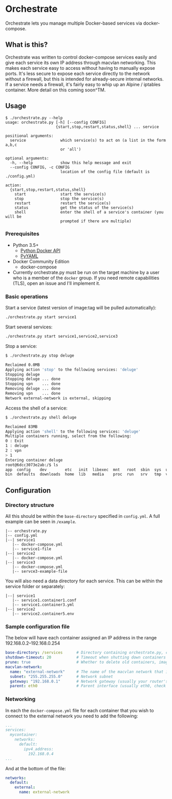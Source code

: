 # Orchestrate
Orchestrate lets you manage multiple Docker-based services via docker-compose.

## What is this?
Orchestrate was written to control docker-compose services easily and give each service its own IP address through macvlan networking. This makes each service easy to access without having to manually expose ports. It's less secure to expose each service directly to the network without a firewall, but this is intended for already-secure internal networks. If a service needs a firewall, it's fairly easy to whip up an Alpine / iptables container. More detail on this coming soon^TM.

## Usage
```
$ ./orchestrate.py --help
usage: orchestrate.py [-h] [--config CONFIG]
                      {start,stop,restart,status,shell} ... service

positional arguments:
  service               which service(s) to act on (a list in the form a,b,c
                        or 'all')

optional arguments:
  -h, --help            show this help message and exit
  --config CONFIG, -c CONFIG
                        location of the config file (default is ./config.yml)

action:
  {start,stop,restart,status,shell}
    start               start the service(s)
    stop                stop the service(s)
    restart             restart the service(s)
    status              get the status of the service(s)
    shell               enter the shell of a service's container (you will be
                        prompted if there are multiple)
```

### Prerequisites
- Python 3.5+
    - [Python Docker API](https://pypi.python.org/pypi/docker/)
    - [PyYAML](https://github.com/yaml/pyyaml)
- Docker Community Edition
    - docker-compose
- Currently orchestrate.py must be run on the target machine by a user who is a member of the `docker` group. If you need remote capabilities (TLS), open an issue and I'll implement it.

### Basic operations
Start a service (latest version of image:tag will be pulled automatically):
```sh
./orchestrate.py start service1
```

Start several services:
```sh
./orchestrate.py start service1,service2,service3
```

Stop a service:
```sh
$ ./orchestrate.py stop deluge

Reclaimed 0.0MB
Applying action 'stop' to the following services: 'deluge'
Stopping deluge
Stopping deluge ... done
Stopping vpn    ... done
Removing deluge ... done
Removing vpn    ... done
Network external-network is external, skipping
```

Access the shell of a service:
```sh
$ ./orchestrate.py shell deluge

Reclaimed 83MB
Applying action 'shell' to the following services: 'deluge'
Multiple containers running, select from the following:
0 : Exit
1 : deluge
2 : vpn
> 1
Entering container deluge
root@6dcc3073e2ab:/$ ls
app  config    dev        etc   init  libexec  mnt   root  sbin  sys  usr
bin  defaults  downloads  home  lib   media    proc  run   srv   tmp  var
```

## Configuration
### Directory structure
All this should be within the `base-directory` specified in `config.yml`. A full example can be seen in `/example`.

```
|-- orchestrate.py
|-- config.yml
|--| service1
   |-- docker-compose.yml
   |-- service1-file
|--| service2
   |-- docker-compose.yml
|--| service3
   |-- docker-compose.yml
   |-- servce3-example-file
```

You will also need a data directory for each service. This can be within the service folder or separately:

```
|--| service1
   |-- service1.container1.conf
   |-- service1.container3.yml
|--| service2
   |-- service2.container5.env
```

### Sample configuration file
The below will have each container assigned an IP address in the range 192.168.0.2–192.168.0.254

```yaml
base-directory: /services      # Directory containing orchestrate.py, config.yml and subdirectories for each service
shutdown-timeout: 20           # Timeout when shutting down containers
prune: true                    # Whether to delete old containers, images and volumes
macvlan-network:
  name: "external-network"     # The name of the macvlan network that is shared between all services
  subnet: "255.255.255.0"      # Network subnet
  gateway: "192.168.0.1"       # Network gateway (usually your router's IP address)
  parent: eth0                 # Parent interface (usually eth0, check with `ip addr`)
```

### Networking
In each the `docker-compose.yml` file for each container that you wish to connect to the external network you need to add the following:

```yaml
...
services:
  mycontainer:
    networks:
      default:
        ipv4_address:
          192.168.0.4
...
```

And at the bottom of the file:

```yaml
networks:
  default:
    external:
      name: external-network
```

